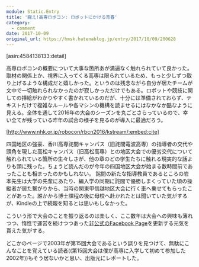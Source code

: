 ```yaml
---
module: Static.Entry
title: '闘え!高専ロボコン: ロボットにかける青春'
category:
  - comment
date: 2017-10-09
original_url: https://hmsk.hatenablog.jp/entry/2017/10/09/200628
---
```


[asin:4584138133:detail]

高専ロボコンの概要について大事な箇所あが満遍なく触れられていて良かった。取材の関係上か、視界に入ってくる高専は限られているため、もっと少しずつ取り上げるような構成だと嬉しかった。というのは残念ながら自分が居たチームが文中で一切触れられなかったのが寂しかっただけでもある。ロボットや競技に関しての挿絵がわかりやすく書かれているのだが、十分には準備されておらず、テキストだけで複雑なルールや各マシンの機構を読ませるにはなかなか酷なように見える。全体を通して2016年の大会のシーズンを丸ごとさらっているので、幸い全てが残っている昨年の試合の様子を見るのが導入に最適だろう。

[http://www.nhk.or.jp/robocon/rbcn2016/kstream/:embed:cite]


四国地区の強豪、香川高専詫間キャンパス（旧詫間電波高専）の指導者の交代や頭角を現した高松キャンパス（旧高松高専）との地区大会での優劣交代について触れられている箇所の生々しさが、他の章のどの学生たちに触れる現実的な話よりも頭に残った。ちょうど読んだのが今年の四国地区大会が始まる数時間前であったことも相まったのかもしれない。
詫間の新たな指導教員であるところの岩本先生は大学の先輩にあたり、編入学の同期に詫間で優勝しまくっていた頃の操縦者が居た繋がりから、当時の関東甲信越地区大会に行く車へ乗せてもらったことがあった。誰かから博士課程の後に母校へ赴かれたとは聞いていた気がするが、Kindleの上で続報を知るとは思いもしなかった。

こういう形で大会のことを振り返るのは楽しく、ここ数年は大会への興味も薄れつつ、惰性で運営を続けつつあった[非公式のFacebook Page](https://www.facebook.com/kosen.robocon/)を更新する元気を貰えた気がする。

どこかのページで2003年が第15回大会であるという誤りを見つけて、無駄にこんなことを覚えている読者((第15回大会は僕が高専に入学して初めて参加した2002年))もそう居ないかと思い、出版元にレポートした。
